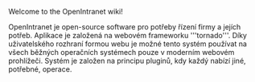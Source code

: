 Welcome to the OpenIntranet wiki!

OpenIntranet je open-source software pro potřeby řízení firmy a jejích potřeb. Aplikace je založená na webovém frameworku '''tornado'''. Díky uživatelského rozhraní formou webu je možné tento systém používat na všech běžných operačních systémech pouze v moderním webovém prohlížeči. Systém je založen na principu pluginů, kdy každý nabízí jiné, potřebné, operace.
